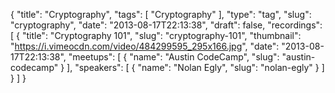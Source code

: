 {
  "title": "Cryptography",
  "tags": [
    "Cryptography"
  ],
  "type": "tag",
  "slug": "cryptography",
  "date": "2013-08-17T22:13:38",
  "draft": false,
  "recordings": [
    {
      "title": "Cryptography 101",
      "slug": "cryptography-101",
      "thumbnail": "https://i.vimeocdn.com/video/484299595_295x166.jpg",
      "date": "2013-08-17T22:13:38",
      "meetups": [
        {
          "name": "Austin CodeCamp",
          "slug": "austin-codecamp"
        }
      ],
      "speakers": [
        {
          "name": "Nolan Egly",
          "slug": "nolan-egly"
        }
      ]
    }
  ]
}
